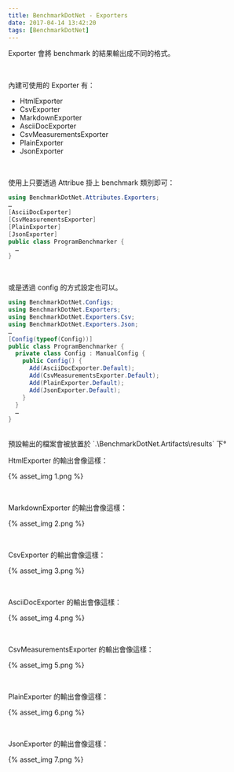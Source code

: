 ```yaml
---
title: BenchmarkDotNet - Exporters
date: 2017-04-14 13:42:20
tags: [BenchmarkDotNet]
---
```


Exporter 會將 benchmark 的結果輸出成不同的格式。  

<!-- More -->

<br/>


內建可使用的 Exporter 有：  
- HtmlExporter
- CsvExporter
- MarkdownExporter
- AsciiDocExporter
- CsvMeasurementsExporter
- PlainExporter
- JsonExporter

<br/>


使用上只要透過 Attribue 掛上 benchmark 類別即可：

```c#
using BenchmarkDotNet.Attributes.Exporters;
…
[AsciiDocExporter] 
[CsvMeasurementsExporter] 
[PlainExporter] 
[JsonExporter] 
public class ProgramBenchmarker { 
  …
}
```

<br/>



或是透過 config 的方式設定也可以。

```c#
using BenchmarkDotNet.Configs; 
using BenchmarkDotNet.Exporters; 
using BenchmarkDotNet.Exporters.Csv; 
using BenchmarkDotNet.Exporters.Json; 
…
[Config(typeof(Config))] 
public class ProgramBenchmarker { 
  private class Config : ManualConfig { 
    public Config() { 
      Add(AsciiDocExporter.Default); 
      Add(CsvMeasurementsExporter.Default); 
      Add(PlainExporter.Default); 
      Add(JsonExporter.Default); 
    } 
  } 
  …
}
```

<br/>
預設輸出的檔案會被放置於 `.\BenchmarkDotNet.Artifacts\results` 下°  

<br/>


HtmlExporter 的輸出會像這樣：

{% asset_img 1.png %}

<br/>


MarkdownExporter 的輸出會像這樣：

{% asset_img 2.png %}

<br/>


CsvExporter 的輸出會像這樣：

{% asset_img 3.png %}

<br/>


AsciiDocExporter 的輸出會像這樣：

{% asset_img 4.png %}

<br/>


CsvMeasurementsExporter 的輸出會像這樣：

{% asset_img 5.png %}

<br/>


PlainExporter 的輸出會像這樣：

{% asset_img 6.png %}

<br/>


JsonExporter 的輸出會像這樣：

{% asset_img 7.png %}

<br/>
